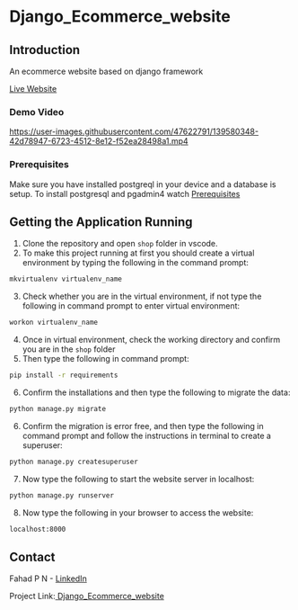 # Django_Ecommerce_website

## Introduction

An ecommerce website based on django framework

<a href='https://shophopfashion.herokuapp.com/'>Live Website </a>
### Demo Video


https://user-images.githubusercontent.com/47622791/139580348-42d78947-6723-4512-8e12-f52ea28498a1.mp4



### Prerequisites
Make sure you have installed postgreql in your device and a database is setup. 
To install postgresql and pgadmin4 watch <a href="https://www.youtube.com/watch?v=d--mEqEUybA">Prerequisites</a>

## Getting the Application Running

1. Clone the repository and open `shop` folder in vscode.
2. To make this project running at first you should create a virtual environment by typing the following in the command prompt:
```sh 
mkvirtualenv virtualenv_name 
```

3. Check whether you are in the virtual environment, if not type the following in command prompt to enter virtual environment:
```sh
workon virtualenv_name
```

4. Once in virtual environment, check the working directory and confirm you are in the `shop` folder
5. Then type the following in command prompt:
```sh
pip install -r requirements
``` 
6. Confirm the installations and then type the following to migrate the data:
```sh
python manage.py migrate
```
6. Confirm the migration is error free, and then type the following in command prompt and follow the instructions in terminal to create a superuser:
```sh 
python manage.py createsuperuser
``` 
7. Now type the following to start the website server in localhost:
```sh
python manage.py runserver
```
8. Now type the following in your browser to access the website:
```sh
localhost:8000
```
<!-- CONTACT -->
## Contact

Fahad P N - <a href='https://www.linkedin.com/in/fahad-p-n-93a7441b4/'>LinkedIn</a>

Project Link:<a href='https://github.com/FAHADPN/Django_Ecommerce_website'> Django_Ecommerce_website</a>

